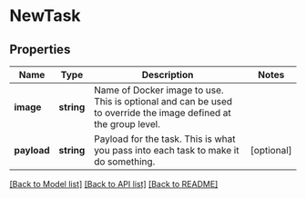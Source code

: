 # NewTask

## Properties
Name | Type | Description | Notes
------------ | ------------- | ------------- | -------------
**image** | **string** | Name of Docker image to use. This is optional and can be used to override the image defined at the group level. | 
**payload** | **string** | Payload for the task. This is what you pass into each task to make it do something. | [optional] 

[[Back to Model list]](../README.md#documentation-for-models) [[Back to API list]](../README.md#documentation-for-api-endpoints) [[Back to README]](../README.md)


